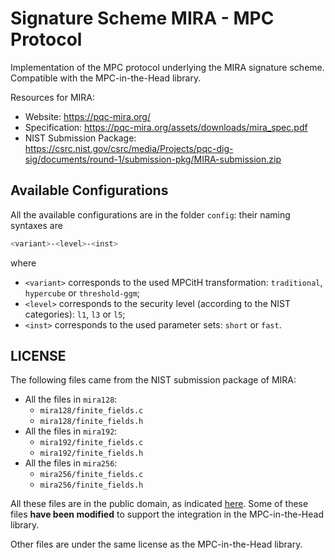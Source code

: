 # Signature Scheme MIRA - MPC Protocol

Implementation of the MPC protocol underlying the MIRA signature scheme. Compatible with the MPC-in-the-Head library.

Resources for MIRA:
 * Website: https://pqc-mira.org/
 * Specification: https://pqc-mira.org/assets/downloads/mira_spec.pdf
 * NIST Submission Package: https://csrc.nist.gov/csrc/media/Projects/pqc-dig-sig/documents/round-1/submission-pkg/MIRA-submission.zip

## Available Configurations

All the available configurations are in the folder `config`: their naming syntaxes are
```bash
<variant>-<level>-<inst>
```
where
 * `<variant>` corresponds to the used MPCitH transformation: `traditional`, `hypercube` or `threshold-ggm`;
 * `<level>` corresponds to the security level (according to the NIST categories): `l1`, `l3` or `l5`;
 * `<inst>` corresponds to the used parameter sets: `short` or `fast`.

## LICENSE

The following files came from the NIST submission package of MIRA:
 * All the files in `mira128`:
   * `mira128/finite_fields.c`
   * `mira128/finite_fields.h`
 * All the files in `mira192`:
   * `mira192/finite_fields.c`
   * `mira192/finite_fields.h`
 * All the files in `mira256`:
   * `mira256/finite_fields.c`
   * `mira256/finite_fields.h`

All these files are in the public domain, as indicated [here](https://csrc.nist.gov/csrc/media/Projects/pqc-dig-sig/documents/ip-statements/mira-ip-statements.pdf). Some of these files **have been modified** to support the integration in the MPC-in-the-Head library.

Other files are under the same license as the MPC-in-the-Head library.

